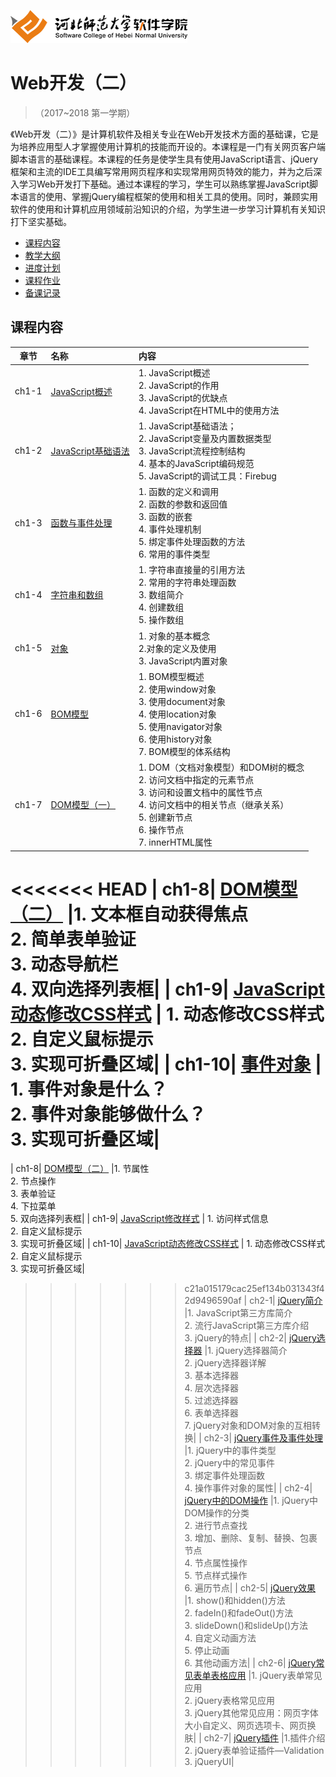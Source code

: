 ![河北师范大学软件学院](./image/logo.png)

# Web开发（二）

>（2017~2018 第一学期）

《Web开发（二）》是计算机软件及相关专业在Web开发技术方面的基础课，它是为培养应用型人才掌握使用计算机的技能而开设的。本课程是一门有关网页客户端脚本语言的基础课程。本课程的任务是使学生具有使用JavaScript语言、jQuery框架和主流的IDE工具编写常用网页程序和实现常用网页特效的能力，并为之后深入学习Web开发打下基础。通过本课程的学习，学生可以熟练掌握JavaScript脚本语言的使用、掌握jQuery编程框架的使用和相关工具的使用。同时，兼顾实用软件的使用和计算机应用领域前沿知识的介绍，为学生进一步学习计算机有关知识打下坚实基础。
- [课程内容](#课程内容)
- [教学大纲](./materials/outline.pdf)
- [进度计划](./materials/schedule.pdf)
- [课程作业](./materials/task.md)
- [备课记录](./perparelog)

## 课程内容

| 章节 | 名称 | 内容 | 
|:---:|:---|:---|
| ch1-1 | [JavaScript概述](./ch1-1) | 1.	JavaScript概述<br/> 2.	JavaScript的作用<br/> 3.	JavaScript的优缺点<br/>4.	JavaScript在HTML中的使用方法 <br/>| 
| ch1-2 | [JavaScript基础语法](./ch1-2) | 1.	JavaScript基础语法；<br/> 2.	JavaScript变量及内置数据类型 <br/> 3.	JavaScript流程控制结构 <br/> 4.	基本的JavaScript编码规范 <br/> 5.	JavaScript的调试工具：Firebug | 
| ch1-3 | [函数与事件处理](./ch1-3) | 1.	函数的定义和调用<br/>2.	函数的参数和返回值<br/>3.	函数的嵌套<br/>4.	事件处理机制<br/>5.	绑定事件处理函数的方法<br/>6.	常用的事件类型 | 
| ch1-4 | [字符串和数组](./ch1-4) | 1.	字符串直接量的引用方法<br/>2.	常用的字符串处理函数<br/>3.	数组简介<br/>4.	创建数组<br/>5.	操作数组| 
| ch1-5 | [对象](./ch1-5) | 1.	对象的基本概念<br/>2.对象的定义及使用<br/>3.	JavaScript内置对象 | 
| ch1-6 | [BOM模型](./ch1-6) |1.	BOM模型概述<br/>2.	使用window对象<br/>3.	使用document对象<br/>4.	使用location对象<br/>5.	使用navigator对象<br/>6.	使用history对象<br/>7.	BOM模型的体系结构<br/>| 
| ch1-7 | [DOM模型（一）](./ch1-7) | 1.	DOM（文档对象模型）和DOM树的概念<br/>2.	访问文档中指定的元素节点<br/>3.	访问和设置文档中的属性节点<br/>4.	访问文档中的相关节点（继承关系）<br/>5.	创建新节点<br/>6.	操作节点<br/>7.	innerHTML属性| 
<<<<<<< HEAD
| ch1-8| [DOM模型（二）](./ch1-8) |1.	文本框自动获得焦点<br/>2.	简单表单验证<br/>3.	动态导航栏<br/>4.	双向选择列表框| 
| ch1-9| [JavaScript动态修改CSS样式](./ch1-9) | 1.	动态修改CSS样式<br/>2.	自定义鼠标提示<br/> 3.	实现可折叠区域| 
| ch1-10| [事件对象](./ch1-10) | 1.	事件对象是什么？<br/>2.	事件对象能够做什么？<br/> 3.	实现可折叠区域| 
=======
| ch1-8| [DOM模型（二）](./ch1-8) |1.	节属性<br/>2.	节点操作<br/>3.	表单验证<br/>4.	下拉菜单<br/>5.	双向选择列表框| 
| ch1-9| [JavaScript修改样式](./ch1-9) | 1.	访问样式信息<br/>2.	自定义鼠标提示<br/> 3.	实现可折叠区域| 
| ch1-10| [JavaScript动态修改CSS样式](./ch1-10) | 1.	动态修改CSS样式<br/>2.	自定义鼠标提示<br/> 3.	实现可折叠区域| 
>>>>>>> c21a015179cac25ef134b031343f42d9496590af
| ch2-1| [jQuery简介](./ch2-1) |1.	JavaScript第三方库简介<br/>2.	流行JavaScript第三方库介绍<br/> 3.	jQuery的特点| 
| ch2-2| [jQuery选择器](./ch2-2) |1.	jQuery选择器简介<br/>2.	jQuery选择器详解<br/> 3.	基本选择器<br/>4.	层次选择器<br/>5.	过滤选择器<br/>6.	表单选择器<br/>7. jQuery对象和DOM对象的互相转换| 
| ch2-3| [jQuery事件及事件处理](./ch2-3) |1.	jQuery中的事件类型<br/>2.	jQuery中的常见事件<br/> 3.	绑定事件处理函数<br/>4.	操作事件对象的属性| 
| ch2-4| [jQuery中的DOM操作](./ch2-4) |1.	jQuery中DOM操作的分类<br/>2.	进行节点查找<br/> 3.	增加、删除、复制、替换、包裹节点<br/>4.	节点属性操作<br/>5.	节点样式操作<br/>6.	遍历节点| 
| ch2-5| [jQuery效果](./ch2-5) |1.	show()和hidden()方法<br/>2.	fadeIn()和fadeOut()方法<br/> 3.	slideDown()和slideUp()方法<br/>4.	自定义动画方法<br/>5.	停止动画<br/>6.	其他动画方法| 
| ch2-6| [jQuery常见表单表格应用](./ch2-6) |1.	jQuery表单常见应用<br/>2.	jQuery表格常见应用<br/> 3.	jQuery其他常见应用：网页字体大小自定义、网页选项卡、网页换肤| 
| ch2-7| [jQuery插件](./ch2-7) |1.插件介绍<br/>2.	jQuery表单验证插件—Validation<br/> 3.	jQueryUI| 
